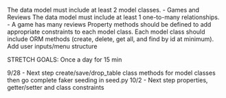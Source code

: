 The data model must include at least 2 model classes. - Games and Reviews
The data model must include at least 1 one-to-many relationships. - A game has many reviews
Property methods should be defined to add appropriate constraints to each model class. 
Each model class should include ORM methods (create, delete, get all, and find by id at minimum).
Add user inputs/menu structure

STRETCH GOALS:
Once a day for 15 min


9/28 - Next step create/save/drop_table class methods for model classes then go complete faker seeding in seed.py
10/2 - Next step properties, getter/setter and class constraints